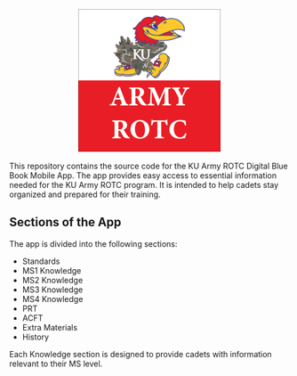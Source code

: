 <div align="center">
  <img src="ARMYROTCLOGO.png" alt="Army ROTC Logo" width="256" height="256">
</div>

This repository contains the source code for the KU Army ROTC Digital Blue Book Mobile App. The app provides easy access to essential information needed for the KU Army ROTC program. It is intended to help cadets stay organized and prepared for their training.

## Sections of the App
The app is divided into the following sections:

- Standards
- MS1 Knowledge
- MS2 Knowledge
- MS3 Knowledge
- MS4 Knowledge
- PRT
- ACFT
- Extra Materials
- History

Each Knowledge section is designed to provide cadets with information relevant to their MS level.

